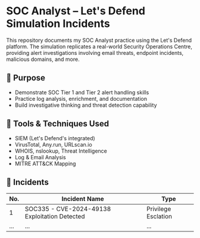 # SOC Analyst – Let's Defend Simulation Incidents

This repository documents my SOC Analyst practice using the Let's Defend platform. The simulation replicates a real-world Security Operations Centre, providing alert investigations involving email threats, endpoint incidents, malicious domains, and more.

## 📌 Purpose
- Demonstrate SOC Tier 1 and Tier 2 alert handling skills
- Practice log analysis, enrichment, and documentation
- Build investigative thinking and threat detection capability

## 🔧 Tools & Techniques Used
- SIEM (Let's Defend's integrated)
- VirusTotal, Any.run, URLscan.io
- WHOIS, nslookup, Threat Intelligence
- Log & Email Analysis
- MITRE ATT&CK Mapping

## 📂 Incidents
| No. | Incident Name                                   | Type                |                 
|-----|-------------------------------------------------|---------------------|
| 1   |SOC335 - CVE-2024-49138 Exploitation Detected    | Privilege Esclation |                                                    
| ... | ...                                             | ...                 | 


